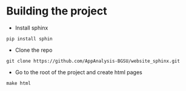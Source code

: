 #  Building the project 
* Install sphinx 

`pip install sphin`

* Clone the repo 

`git clone https://github.com/AppAnalysis-BGSU/website_sphinx.git`

* Go to the root of the project and create html pages


`make html`

